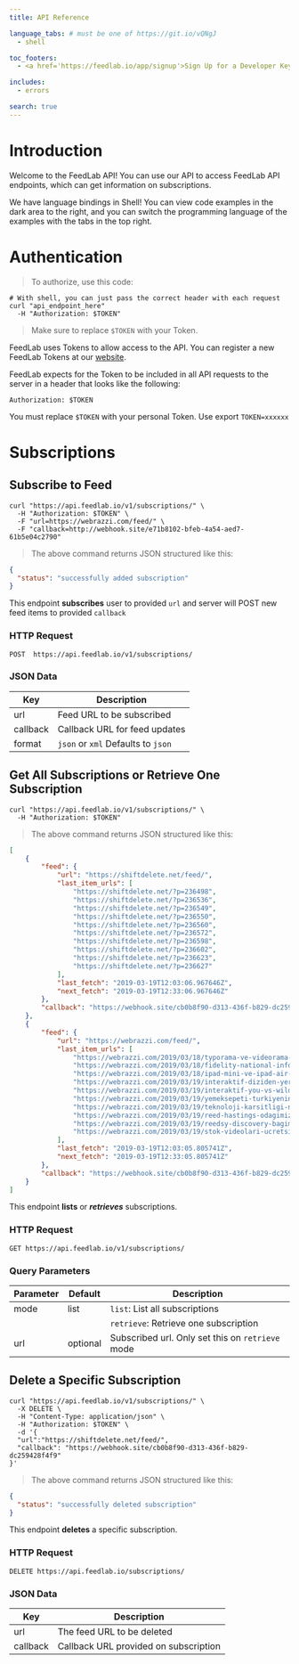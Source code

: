 ```yaml
---
title: API Reference

language_tabs: # must be one of https://git.io/vQNgJ
  - shell

toc_footers:
  - <a href='https://feedlab.io/app/signup'>Sign Up for a Developer Key</a>

includes:
  - errors

search: true
---
```


# Introduction

Welcome to the FeedLab API! You can use our API to access FeedLab API endpoints, which can get information on subscriptions.

We have language bindings in Shell! You can view code examples in the dark area to the right, and you can switch the programming language of the examples with the tabs in the top right.


# Authentication

> To authorize, use this code:
  
```shell
# With shell, you can just pass the correct header with each request
curl "api_endpoint_here"
  -H "Authorization: $TOKEN"
```

> Make sure to replace `$TOKEN` with your Token.

FeedLab uses Tokens to allow access to the API. You can register a new FeedLab Tokens at our [website](https://feedlab.io/app/signup).

FeedLab expects for the Token to be included in all API requests to the server in a header that looks like the following:

`Authorization: $TOKEN`

<aside class="notice">
You must replace <code>$TOKEN</code> with your personal Token. Use export <code>TOKEN=xxxxxx</code>
</aside>

# Subscriptions

## Subscribe to Feed

```shell
curl "https://api.feedlab.io/v1/subscriptions/" \
  -H "Authorization: $TOKEN" \
  -F "url=https://webrazzi.com/feed/" \
  -F "callback=http://webhook.site/e71b8102-bfeb-4a54-aed7-61b5e04c2790"
```

> The above command returns JSON structured like this:

```json
{
  "status": "successfully added subscription"
}
```

This endpoint **subscribes** user to provided ```url``` and server will POST new feed items to provided ```callback```

### HTTP Request

```POST  https://api.feedlab.io/v1/subscriptions/```

### JSON Data

Key | Description
--- | ---
url | Feed URL to be subscribed
callback | Callback URL for feed updates
format | ```json``` or ```xml```  Defaults to ```json```


## Get All Subscriptions or Retrieve One Subscription

```shell
curl "https://api.feedlab.io/v1/subscriptions/" \
  -H "Authorization: $TOKEN"
```

> The above command returns JSON structured like this:

```json
[
    {
        "feed": {
            "url": "https://shiftdelete.net/feed/",
            "last_item_urls": [
                "https://shiftdelete.net/?p=236498",
                "https://shiftdelete.net/?p=236536",
                "https://shiftdelete.net/?p=236549",
                "https://shiftdelete.net/?p=236550",
                "https://shiftdelete.net/?p=236560",
                "https://shiftdelete.net/?p=236572",
                "https://shiftdelete.net/?p=236598",
                "https://shiftdelete.net/?p=236602",
                "https://shiftdelete.net/?p=236623",
                "https://shiftdelete.net/?p=236627"
            ],
            "last_fetch": "2019-03-19T12:03:06.967646Z",
            "next_fetch": "2019-03-19T12:33:06.967646Z"
        },
        "callback": "https://webhook.site/cb0b8f90-d313-436f-b829-dc259428f4f9"
    },
    {
        "feed": {
            "url": "https://webrazzi.com/feed/",
            "last_item_urls": [
                "https://webrazzi.com/2019/03/18/typorama-ve-videorama-abd-merkezli-appholdings-tarafindan-satin-alindi/",
                "https://webrazzi.com/2019/03/18/fidelity-national-information-worldpayi-34-milyar-dolara-satin-alacak/",
                "https://webrazzi.com/2019/03/18/ipad-mini-ve-ipad-air-turkiye-ozellikler-ve-fiyati/",
                "https://webrazzi.com/2019/03/19/interaktif-diziden-yerellesmeye-netflixin-2019-ajandasi/",
                "https://webrazzi.com/2019/03/19/interaktif-you-vs-wild/",
                "https://webrazzi.com/2019/03/19/yemeksepeti-turkiyenin-borek-trendini-paylasti/",
                "https://webrazzi.com/2019/03/19/teknoloji-karsitligi-new-jerseyde-kendini-gosterdi-nakitsiz-calisan-market-ve-restoranlar-kapanacak/",
                "https://webrazzi.com/2019/03/19/reed-hastings-odagimiz-kullanicilar-ve-basarili-icerik-apple-ve-amazon-degil/",
                "https://webrazzi.com/2019/03/19/reedsy-discovery-bagimsiz-kitaplar-ve-yazarlarla-tanismanizi-sagliyor/",
                "https://webrazzi.com/2019/03/19/stok-videolari-ucretsiz-olarak-sunan-platform-pexels-videos/"
            ],
            "last_fetch": "2019-03-19T12:03:05.805741Z",
            "next_fetch": "2019-03-19T12:33:05.805741Z"
        },
        "callback": "https://webhook.site/cb0b8f90-d313-436f-b829-dc259428f4f9"
    }
]
```

This endpoint **lists** or ***retrieves*** subscriptions.

### HTTP Request

`GET https://api.feedlab.io/v1/subscriptions/`

### Query Parameters

Parameter | Default | Description
--------- | ------- | -----------
mode | list | ```list```: List all subscriptions
||| ```retrieve```: Retrieve one subscription
url | optional | Subscribed url. Only set this on ```retrieve``` mode

## Delete a Specific Subscription

```shell
curl "https://api.feedlab.io/v1/subscriptions/" \
  -X DELETE \
  -H "Content-Type: application/json" \
  -H "Authorization: $TOKEN" \
  -d '{
  "url":"https://shiftdelete.net/feed/",
  "callback": "https://webhook.site/cb0b8f90-d313-436f-b829-dc259428f4f9"
}'
```

> The above command returns JSON structured like this:

```json
{
  "status": "successfully deleted subscription"
}
```

This endpoint **deletes** a specific subscription.

### HTTP Request

`DELETE https://api.feedlab.io/subscriptions/`

### JSON Data

Key | Description
--------- | -----------
url | The feed URL to be deleted
callback | Callback URL provided on subscription


